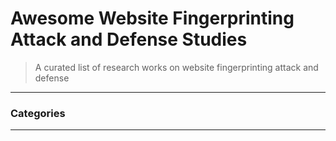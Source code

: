 # Awesome Website Fingerprinting Attack and Defense Studies
> A curated list of research works on website fingerprinting attack and defense

----
                    
### Categories
----
